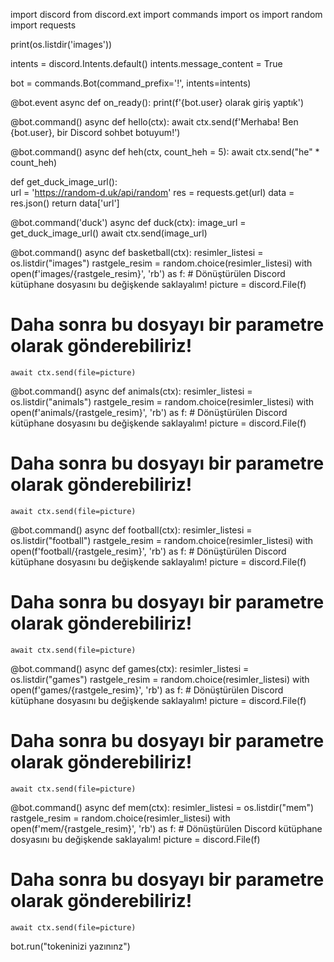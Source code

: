 import discord
from discord.ext import commands
import os
import random
import requests

print(os.listdir('images'))

intents = discord.Intents.default()
intents.message_content = True

bot = commands.Bot(command_prefix='!', intents=intents)

@bot.event
async def on_ready():
    print(f'{bot.user} olarak giriş yaptık')

@bot.command()
async def hello(ctx):
    await ctx.send(f'Merhaba! Ben {bot.user}, bir Discord sohbet botuyum!')

@bot.command()
async def heh(ctx, count_heh = 5):
    await ctx.send("he" * count_heh)

def get_duck_image_url():    
    url = 'https://random-d.uk/api/random'
    res = requests.get(url)
    data = res.json()
    return data['url']


@bot.command('duck')
async def duck(ctx):
    image_url = get_duck_image_url()
    await ctx.send(image_url)
    
@bot.command()
async def basketball(ctx):
    resimler_listesi = os.listdir("images")
    rastgele_resim = random.choice(resimler_listesi)
    with open(f'images/{rastgele_resim}', 'rb') as f:
        # Dönüştürülen Discord kütüphane dosyasını bu değişkende saklayalım!
        picture = discord.File(f)
   # Daha sonra bu dosyayı bir parametre olarak gönderebiliriz!
    await ctx.send(file=picture)

@bot.command()
async def animals(ctx):
    resimler_listesi = os.listdir("animals")
    rastgele_resim = random.choice(resimler_listesi)
    with open(f'animals/{rastgele_resim}', 'rb') as f:
        # Dönüştürülen Discord kütüphane dosyasını bu değişkende saklayalım!
        picture = discord.File(f)
   # Daha sonra bu dosyayı bir parametre olarak gönderebiliriz!
    await ctx.send(file=picture)

@bot.command()
async def football(ctx):
    resimler_listesi = os.listdir("football")
    rastgele_resim = random.choice(resimler_listesi)
    with open(f'football/{rastgele_resim}', 'rb') as f:
        # Dönüştürülen Discord kütüphane dosyasını bu değişkende saklayalım!
        picture = discord.File(f)
   # Daha sonra bu dosyayı bir parametre olarak gönderebiliriz!
    await ctx.send(file=picture)

@bot.command()
async def games(ctx):
    resimler_listesi = os.listdir("games")
    rastgele_resim = random.choice(resimler_listesi)
    with open(f'games/{rastgele_resim}', 'rb') as f:
        # Dönüştürülen Discord kütüphane dosyasını bu değişkende saklayalım!
        picture = discord.File(f)
   # Daha sonra bu dosyayı bir parametre olarak gönderebiliriz!
    await ctx.send(file=picture)

@bot.command()
async def mem(ctx):
    resimler_listesi = os.listdir("mem")
    rastgele_resim = random.choice(resimler_listesi)
    with open(f'mem/{rastgele_resim}', 'rb') as f:
        # Dönüştürülen Discord kütüphane dosyasını bu değişkende saklayalım!
        picture = discord.File(f)
   # Daha sonra bu dosyayı bir parametre olarak gönderebiliriz!
    await ctx.send(file=picture)

bot.run("tokeninizi yazınınz")

